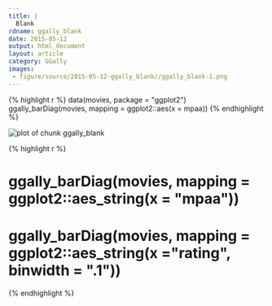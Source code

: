 ```yaml
---
title: |
  Blank
rdname: ggally_blank
date: 2015-05-12
output: html_document
layout: article
category: GGally
images:
 - figure/source/2015-05-12-ggally_blank//ggally_blank-1.png
---
```





{% highlight r %}
data(movies, package = "ggplot2")
ggally_barDiag(movies, mapping = ggplot2::aes(x = mpaa))
{% endhighlight %}

![plot of chunk ggally_blank](/allYourFigureAreBelongToUs/figure/source/2015-05-12-ggally_blank/ggally_blank-1.png) 

{% highlight r %}
# ggally_barDiag(movies, mapping = ggplot2::aes_string(x = "mpaa"))
# ggally_barDiag(movies, mapping = ggplot2::aes_string(x ="rating", binwidth = ".1"))
{% endhighlight %}